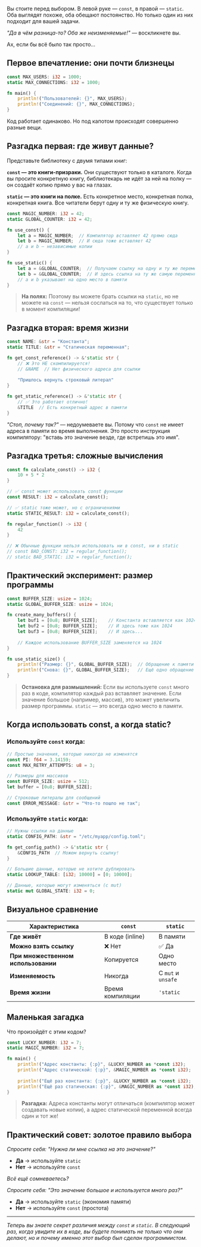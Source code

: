 Вы стоите перед выбором. В левой руке — `const`, в правой — `static`. Оба выглядят похоже, оба обещают постоянство. Но только один из них подходит для вашей задачи.

*"Да в чём разница-то? Оба же неизменяемые!"* — воскликнете вы. 

Ах, если бы всё было так просто...

## Первое впечатление: они почти близнецы

```rust
const MAX_USERS: i32 = 1000;
static MAX_CONNECTIONS: i32 = 1000;

fn main() {
    println!("Пользователей: {}", MAX_USERS);
    println!("Соединений: {}", MAX_CONNECTIONS);
}
```

Код работает одинаково. Но под капотом происходят совершенно разные вещи.

## Разгадка первая: где живут данные?

Представьте библиотеку с двумя типами книг:

**`const` — это книги-призраки.** Они существуют только в каталоге. Когда вы просите конкретную книгу, библиотекарь не идёт за ней на полку — он создаёт копию прямо у вас на глазах.

**`static` — это книги на полке.** Есть конкретное место, конкретная полка, конкретная книга. Все читатели берут одну и ту же физическую книгу.

```rust
const MAGIC_NUMBER: i32 = 42;
static GLOBAL_COUNTER: i32 = 42;

fn use_const() {
    let a = MAGIC_NUMBER;  // Компилятор вставляет 42 прямо сюда
    let b = MAGIC_NUMBER;  // И сюда тоже вставляет 42
    // a и b — независимые копии
}

fn use_static() {
    let a = &GLOBAL_COUNTER;  // Получаем ссылку на одну и ту же переменную
    let b = &GLOBAL_COUNTER;  // И здесь ссылка на ту же самую переменную
    // a и b указывают на одно место в памяти
}
```

> **На полях:** Поэтому вы можете брать ссылки на `static`, но не можете на `const` — нельзя сослаться на то, что существует только в момент компиляции!

## Разгадка вторая: время жизни

```rust
const NAME: &str = "Константа";
static TITLE: &str = "Статическая переменная";

fn get_const_reference() -> &'static str {
    // ❌ Это НЕ скомпилируется!
    // &NAME  // Нет физического адреса для ссылки
    
    "Пришлось вернуть строковый литерал"
}

fn get_static_reference() -> &'static str {
    // ✅ Это работает отлично!
    &TITLE  // Есть конкретный адрес в памяти
}
```

*"Стоп, почему так?"* — недоумеваете вы. Потому что `const` не имеет адреса в памяти во время выполнения. Это просто инструкция компилятору: "вставь это значение везде, где встретишь это имя".

## Разгадка третья: сложные вычисления

```rust
const fn calculate_const() -> i32 {
    10 + 5 * 2
}

// ✅ const может использовать const функции
const RESULT: i32 = calculate_const();

// ✅ static тоже может, но с ограничениями
static STATIC_RESULT: i32 = calculate_const();

fn regular_function() -> i32 {
    42
}

// ❌ Обычные функции нельзя использовать ни в const, ни в static
// const BAD_CONST: i32 = regular_function();
// static BAD_STATIC: i32 = regular_function();
```

## Практический эксперимент: размер программы

```rust
const BUFFER_SIZE: usize = 1024;
static GLOBAL_BUFFER_SIZE: usize = 1024;

fn create_many_buffers() {
    let buf1 = [0u8; BUFFER_SIZE];    // Константа вставляется как 1024
    let buf2 = [0u8; BUFFER_SIZE];    // И здесь тоже как 1024
    let buf3 = [0u8; BUFFER_SIZE];    // И здесь...
    
    // Каждое использование BUFFER_SIZE заменяется на 1024
}

fn use_static_size() {
    println!("Размер: {}", GLOBAL_BUFFER_SIZE);  // Обращение к памяти
    println!("Снова: {}", GLOBAL_BUFFER_SIZE);   // Ещё одно обращение к памяти
}
```

> **Остановка для размышлений:** Если вы используете `const` много раз в коде, компилятор каждый раз вставляет значение. Если значение большое (например, массив), это может увеличить размер программы. `static` — это всегда одно место в памяти.

## Когда использовать const, а когда static?

### Используйте `const` когда:

```rust
// Простые значения, которые никогда не изменятся
const PI: f64 = 3.14159;
const MAX_RETRY_ATTEMPTS: u8 = 3;

// Размеры для массивов
const BUFFER_SIZE: usize = 512;
let buffer = [0u8; BUFFER_SIZE];

// Строковые литералы для сообщений
const ERROR_MESSAGE: &str = "Что-то пошло не так";
```

### Используйте `static` когда:

```rust
// Нужны ссылки на данные
static CONFIG_PATH: &str = "/etc/myapp/config.toml";

fn get_config_path() -> &'static str {
    &CONFIG_PATH  // Можем вернуть ссылку!
}

// Большие данные, которые не хотите дублировать
static LOOKUP_TABLE: [i32; 10000] = [0; 10000];

// Данные, которые могут изменяться (с mut)
static mut GLOBAL_STATE: i32 = 0;
```

## Визуальное сравнение

| Характеристика | `const` | `static` |
|---|---|---|
| **Где живёт** | В коде (inline) | В памяти |
| **Можно взять ссылку** | ❌ Нет | ✅ Да |
| **При множественном использовании** | Копируется | Одно место |
| **Изменяемость** | Никогда | С `mut` и `unsafe` |
| **Время жизни** | Время компиляции | `'static` |

## Маленькая загадка

Что произойдёт с этим кодом?

```rust
const LUCKY_NUMBER: i32 = 7;
static MAGIC_NUMBER: i32 = 7;

fn main() {
    println!("Адрес константы: {:p}", &LUCKY_NUMBER as *const i32);
    println!("Адрес статической: {:p}", &MAGIC_NUMBER as *const i32);
    
    println!("Ещё раз константа: {:p}", &LUCKY_NUMBER as *const i32);
    println!("Ещё раз статическая: {:p}", &MAGIC_NUMBER as *const i32);
}
```

> **Разгадка:** Адреса константы могут отличаться (компилятор может создавать новые копии), а адрес статической переменной всегда один и тот же!

## Практический совет: золотое правило выбора

*Спросите себя: "Нужна ли мне ссылка на это значение?"*

- **Да** → используйте `static`
- **Нет** → используйте `const`

*Всё ещё сомневаетесь?*

*Спросите себя: "Это значение большое и используется много раз?"*

- **Да** → используйте `static` (экономия памяти)
- **Нет** → используйте `const` (простота)

---

*Теперь вы знаете секрет различия между `const` и `static`. В следующий раз,
когда увидите их в коде, вы будете понимать не только что они делают, но и
почему именно этот выбор был сделан программистом.*